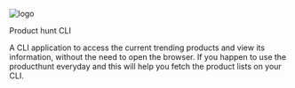 ![logo](https://raw.githubusercontent.com/sibis/producthunt-cli/master/logo.png "Product Hunt")


Product hunt CLI

A CLI application to access the current trending products and view its information, without the need to open the browser. If you happen to use the producthunt everyday and this will help you fetch the product lists on your CLI. 


